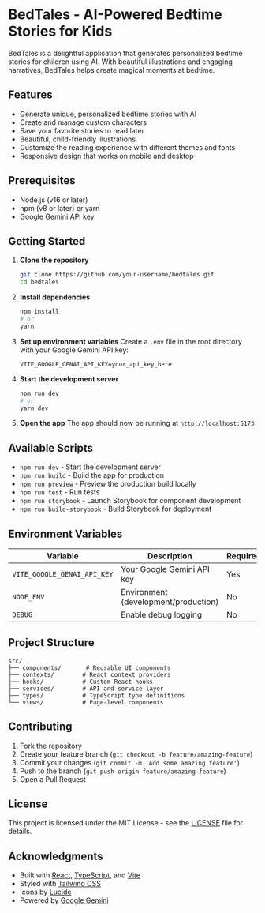 # BedTales - AI-Powered Bedtime Stories for Kids

BedTales is a delightful application that generates personalized bedtime stories for children using AI. With beautiful illustrations and engaging narratives, BedTales helps create magical moments at bedtime.

## Features

- Generate unique, personalized bedtime stories with AI
- Create and manage custom characters
- Save your favorite stories to read later
- Beautiful, child-friendly illustrations
- Customize the reading experience with different themes and fonts
- Responsive design that works on mobile and desktop

## Prerequisites

- Node.js (v16 or later)
- npm (v8 or later) or yarn
- Google Gemini API key

## Getting Started

1. **Clone the repository**
   ```bash
   git clone https://github.com/your-username/bedtales.git
   cd bedtales
   ```

2. **Install dependencies**
   ```bash
   npm install
   # or
   yarn
   ```

3. **Set up environment variables**
   Create a `.env` file in the root directory with your Google Gemini API key:
   ```
   VITE_GOOGLE_GENAI_API_KEY=your_api_key_here
   ```

4. **Start the development server**
   ```bash
   npm run dev
   # or
   yarn dev
   ```

5. **Open the app**
   The app should now be running at `http://localhost:5173`

## Available Scripts

- `npm run dev` - Start the development server
- `npm run build` - Build the app for production
- `npm run preview` - Preview the production build locally
- `npm run test` - Run tests
- `npm run storybook` - Launch Storybook for component development
- `npm run build-storybook` - Build Storybook for deployment

## Environment Variables

| Variable | Description | Required |
|----------|-------------|----------|
| `VITE_GOOGLE_GENAI_API_KEY` | Your Google Gemini API key | Yes |
| `NODE_ENV` | Environment (development/production) | No |
| `DEBUG` | Enable debug logging | No |

## Project Structure

```
src/
├── components/       # Reusable UI components
├── contexts/        # React context providers
├── hooks/           # Custom React hooks
├── services/        # API and service layer
├── types/           # TypeScript type definitions
└── views/           # Page-level components
```

## Contributing

1. Fork the repository
2. Create your feature branch (`git checkout -b feature/amazing-feature`)
3. Commit your changes (`git commit -m 'Add some amazing feature'`)
4. Push to the branch (`git push origin feature/amazing-feature`)
5. Open a Pull Request

## License

This project is licensed under the MIT License - see the [LICENSE](LICENSE) file for details.

## Acknowledgments

- Built with [React](https://reactjs.org/), [TypeScript](https://www.typescriptlang.org/), and [Vite](https://vitejs.dev/)
- Styled with [Tailwind CSS](https://tailwindcss.com/)
- Icons by [Lucide](https://lucide.dev/)
- Powered by [Google Gemini](https://ai.google.dev/)
